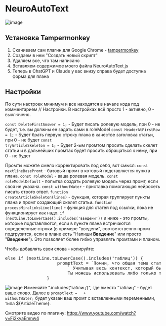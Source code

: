 # NeuroAutoText

![image](https://github.com/user-attachments/assets/4abd11a0-cf7d-4588-8dcd-14d354e64e46)

<h2>Установка Tampermonkey</h2>
<ol>
  <li>Скачиваем сам плагин для Google Chrome - <a href="https://chromewebstore.google.com/detail/tampermonkey/dhdgffkkebhmkfjojejmpbldmpobfkfo">tampermonkey</a></li>
  <li>Создаем в нем "Создать новый скрипт"</li>
  <li>Удаляем все, что там написано</li>
  <li>Вставляем содержимое моего файла NeuroAutoText.js</li>
  <li>Теперь в ChatGPT и Claude у вас внизу справа будет доступна форма для плана</li>
</ol>

<h2>Настройки</h2>
По сути настроек минимум и все находятся в начале кода под комментарием // Настройки.
В настройках всё просто 1 - активно, 0 - выключено.

<code>const DeleteFirstAnswer = 1;</code> - Будет писать ролевую модель, при 0 - не будет, т.е. вы должны ее задать сами в roleModel
<code>const HeaderAtFirstRow = 1;</code> - Будет брать первую строку плана в качестве заголовка статьи, при 0 - не будет
<code>const tryArticleSkeleton = 1;</code> - Будет 2-ым промтом просить сделать скелет статьи и в дальнейших промтах будет просить обращаться к нему, при 0 - не будет

Промты можете смело корректировать под себя, вот смысл:
<code>const nextlineBasePromt</code> - базовый промт в который подставляется пункта плана.
<code>const roleModel</code> - ваша ролевая модель.
<code>const roleModelDefault</code> - попытка создать ролевую модель через промт, если своя не указана.
<code>const withoutWater</code> - приставка помогающая нейросеть писать строго ответ.
<code>function createArticleSkeleton(lines)</code> - функция, которая группирует пункты плана и промт создающий скелет статьи.
<code>function processMiralinksLine(line)</code> - функция для статей под ссылки, пока не функционирует как надо.
<code>if (nextLine.toLowerCase().includes('введени'))</code> и ниже - это промты, которые подставляются, если в пункте плана встречаются определенные строки (в примере "введени", соответственно промт подгрузится, если в плане есть "Напиши **Введени**е" или просто "**Введени**е"). Это позволяет более гибко управлять промтами и планом.

Чтобы добавлять свои слова - копируйте:
<pre>else if (nextLine.toLowerCase().includes('таблиц')) {
                    promptText = `Помни, что общая тема статьи: "${ArticleTheme}. ` + nextlineBasePromt +
                        ` Учитывая весь контекст, который был ранее, продолжай писать статью. Сейчас опишем следующую секциюю этой статьи: "${nextLine}", но не повторяй то, что писал ранее, читать одно и то разными словами не интересно.
                        Ты можешь использовать либо только таблицу, либо использовать одновременно текст и таблицу. Таблица является ключевым элементом.` + withoutWater;
                }</pre>
![image](https://github.com/user-attachments/assets/2de903af-69f4-459d-8d82-e0a7525acbf4)
Изменяйте ".includes('таблиц')", где вместо "таблиц" - будет ваше слово.
Далее в <code>promptText = ` ` + withoutWater;</code> будет указан ваш промт с вставленными переменными, типа ${ArticleTheme}.

Смотрите видео по плагину: https://www.youtube.com/watch?v=Fj2kyaEmnw4
 
